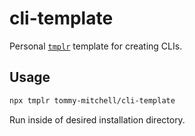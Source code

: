 # cli-template

Personal [`tmplr`](https://github.com/loreanvictor/tmplr) template for creating CLIs.

## Usage

```sh
npx tmplr tommy-mitchell/cli-template
```

Run inside of desired installation directory.
